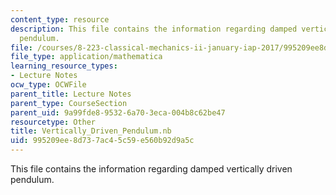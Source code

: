 ```yaml
---
content_type: resource
description: This file contains the information regarding damped vertically driven
  pendulum.
file: /courses/8-223-classical-mechanics-ii-january-iap-2017/995209ee8d737ac45c59e560b92d9a5c_Vertically_Driven_Pendulum.nb
file_type: application/mathematica
learning_resource_types:
- Lecture Notes
ocw_type: OCWFile
parent_title: Lecture Notes
parent_type: CourseSection
parent_uid: 9a99fde8-9532-6a70-3eca-004b8c62be47
resourcetype: Other
title: Vertically_Driven_Pendulum.nb
uid: 995209ee-8d73-7ac4-5c59-e560b92d9a5c
---
```

This file contains the information regarding damped vertically driven pendulum.

